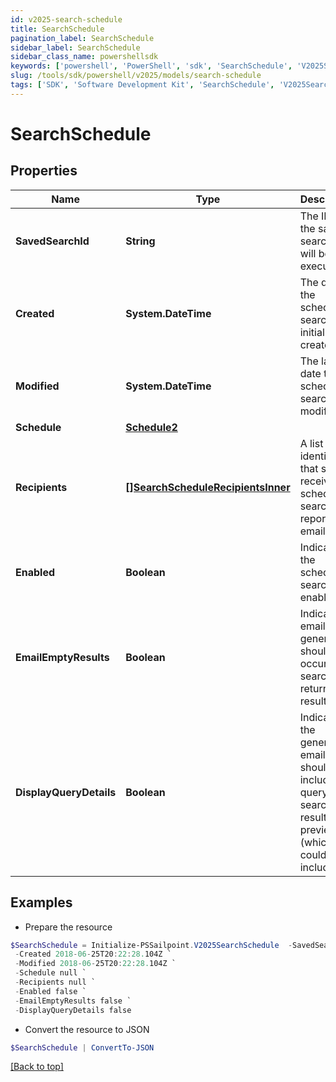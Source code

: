 ```yaml
---
id: v2025-search-schedule
title: SearchSchedule
pagination_label: SearchSchedule
sidebar_label: SearchSchedule
sidebar_class_name: powershellsdk
keywords: ['powershell', 'PowerShell', 'sdk', 'SearchSchedule', 'V2025SearchSchedule'] 
slug: /tools/sdk/powershell/v2025/models/search-schedule
tags: ['SDK', 'Software Development Kit', 'SearchSchedule', 'V2025SearchSchedule']
---
```



# SearchSchedule

## Properties

Name | Type | Description | Notes
------------ | ------------- | ------------- | -------------
**SavedSearchId** | **String** | The ID of the saved search that will be executed. | [required]
**Created** | **System.DateTime** | The date the scheduled search was initially created. | [optional] [readonly] 
**Modified** | **System.DateTime** | The last date the scheduled search was modified. | [optional] [readonly] 
**Schedule** | [**Schedule2**](schedule2) |  | [required]
**Recipients** | [**[]SearchScheduleRecipientsInner**](search-schedule-recipients-inner) | A list of identities that should receive the scheduled search report via email. | [required]
**Enabled** | **Boolean** | Indicates if the scheduled search is enabled.  | [optional] [default to $false]
**EmailEmptyResults** | **Boolean** | Indicates if email generation should occur when search returns no results.  | [optional] [default to $false]
**DisplayQueryDetails** | **Boolean** | Indicates if the generated email should include the query and search results preview (which could include PII).  | [optional] [default to $false]

## Examples

- Prepare the resource
```powershell
$SearchSchedule = Initialize-PSSailpoint.V2025SearchSchedule  -SavedSearchId 554f1511-f0a1-4744-ab14-599514d3e57c `
 -Created 2018-06-25T20:22:28.104Z `
 -Modified 2018-06-25T20:22:28.104Z `
 -Schedule null `
 -Recipients null `
 -Enabled false `
 -EmailEmptyResults false `
 -DisplayQueryDetails false
```

- Convert the resource to JSON
```powershell
$SearchSchedule | ConvertTo-JSON
```


[[Back to top]](#) 

